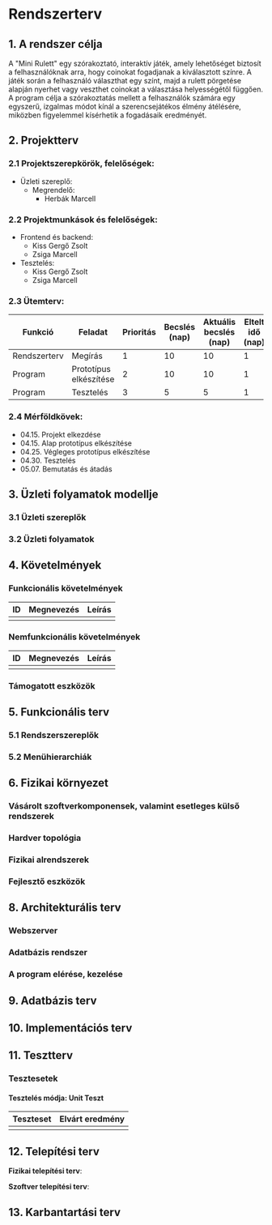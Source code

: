 # Rendszerterv
## 1. A rendszer célja
A "Mini Rulett" egy szórakoztató, interaktív játék, amely lehetőséget biztosít a felhasználóknak arra, hogy coinokat fogadjanak a kiválasztott színre. A játék során a felhasználó választhat egy színt, majd a rulett pörgetése alapján nyerhet vagy veszthet coinokat a választása helyességétől függően. A program célja a szórakoztatás mellett a felhasználók számára egy egyszerű, izgalmas módot kínál a szerencsejátékos élmény átélésére, miközben figyelemmel kísérhetik a fogadásaik eredményét.

## 2. Projektterv

### 2.1 Projektszerepkörök, felelőségek:
  * Üzleti szereplő:
	  -   Megrendelő:
		  -  Herbák Marcell
     
### 2.2 Projektmunkások és felelőségek:
   * Frontend és backend:
     - Kiss Gergő Zsolt
     - Zsiga Marcell
   * Tesztelés:
     - Kiss Gergő Zsolt
     - Zsiga Marcell
  
     
### 2.3 Ütemterv:

|Funkció                  | Feladat                                | Prioritás | Becslés (nap) | Aktuális becslés (nap) | Eltelt idő (nap) | Becsült idő (nap) |
|-------------------------|----------------------------------------|-----------|---------------|------------------------|------------------|---------------------|
|Rendszerterv             |Megírás                                 |         1 |            10 |                     10 |                1 |                  10 |
|Program                  |Prototípus elkészítése                  |         2 |            10 |                     10 |                1 |                  10 |
|Program                  |Tesztelés                               |         3 |             5 |                      5 |                1 |                   5 |


### 2.4 Mérföldkövek:
   *   04.15. Projekt elkezdése
   *   04.15. Alap prototípus elkészítése
   *   04.25. Végleges prototípus elkészítése
   *   04.30. Tesztelés
   *   05.07. Bemutatás és átadás

## 3. Üzleti folyamatok modellje

### 3.1 Üzleti szereplők


### 3.2 Üzleti folyamatok


## 4. Követelmények

### Funkcionális követelmények

| ID | Megnevezés               | Leírás                                                                                                                                                                                   |
|----|--------------------------|------------------------------------------------------------------------------------------------------------------------------------------------------------------------------------------|
| |     |  |

 
### Nemfunkcionális követelmények

| ID | Megnevezés                             | Leírás                                                                                                              |
|----|----------------------------------------|---------------------------------------------------------------------------------------------------------------------|
|  |  |              |


### Támogatott eszközök



## 5. Funkcionális terv

### 5.1 Rendszerszereplők


### 5.2 Menühierarchiák


## 6. Fizikai környezet

### Vásárolt szoftverkomponensek, valamint esetleges külső rendszerek

### Hardver topológia

### Fizikai alrendszerek

### Fejlesztő eszközök



## 8. Architekturális terv

### Webszerver



### Adatbázis rendszer



### A program elérése, kezelése




## 9. Adatbázis terv


## 10. Implementációs terv

## 11. Tesztterv



### Tesztesetek

#### Tesztelés módja: Unit Teszt

 | Teszteset      | Elvárt eredmény                                                                                            | 
 |----------------|------------------------------------------------------------------------------------------------------------| 
 |    |  |


## 12. Telepítési terv

**Fizikai telepítési terv**:


**Szoftver telepítési terv**:


## 13. Karbantartási terv
